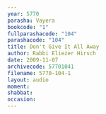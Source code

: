 ```yaml
---
year: 5770
parasha: Vayera
bookcode: "1"
fullparashacode: "104"
parashacode: "104"
title: Don't Give It All Away
author: Rabbi Eliezer Hirsch
date: 2009-11-07
archivecode: 57701041
filename: 5770-104-1
layout: audio
moment: 
shabbat: 
occasion: 
---
```

